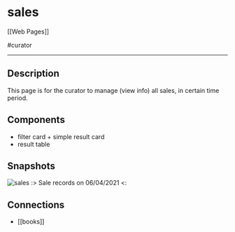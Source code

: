 # sales

[[Web Pages]]

#curator 

---

## Description

This page is for the curator to manage (view info) all sales, in certain time period.

## Components

* filter card + simple result card
* result table

## Snapshots

![sales](sales.png)
:> Sale records on 06/04/2021 <:

## Connections

* [[books]]